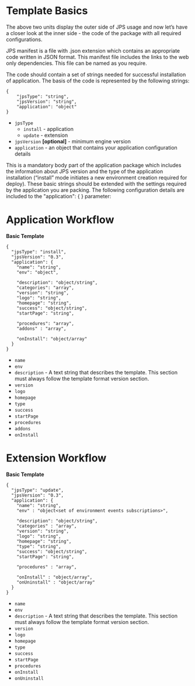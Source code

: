 # Template Basics

The above two units display the outer side of JPS usage and now let’s have a closer look at the inner side - the code of the package with all required configurations.

JPS manifest is a file with .json extension which contains an appropriate code written in JSON format. This manifest file includes the links to the web only dependencies. This file can be named as you require. 

The code should contain a set of strings needed for successful installation of application. The basis of the code is represented by the following strings:

```
{
    "jpsType": "string",
    "jpsVersion": "string",
    "application": "object"
}
```

- `jpsType`
    - `install` - application 
    - `update` - extension
- `jpsVersion` **[optional]** - minimum engine version
- `application` - an object that contains your application configuration details   

This is a mandatory body part of the application package which includes the information about JPS version and the type of the application installation (“install” mode initiates a new environment creation required for deploy).
These basic strings should be extended with the settings required by the application you are packing. The following configuration details are included to the "application": { } parameter:

# Application Workflow

**Basic Template**
```
{
  "jpsType": "install",
  "jpsVersion": "0.3",
  "application": {
    "name": "string",
    "env": "object",
    
    "description": "object/string",
    "categories": "array",
    "version": "string",
    "logo": "string",
    "homepage": "string",
    "success": "object/string",
    "startPage": "string",
    
    "procedures": "array",
    "addons" : "array",

    "onInstall": "object/array"
  }
}
```

- `name`
- `env`
- `description` - A text string that describes the template. This section must always follow the template format version section.
- `version`
- `logo`
- `homepage`
- `type`
- `success`
- `startPage`
- `procedures`
- `addons`
- `onInstall`


# Extension Workflow

**Basic Template**
```
{
  "jpsType": "update",
  "jpsVersion": "0.3",
  "application": {    
    "name": "string",
    "env" : "object<set of environment events subscriptions>",
        
    "description": "object/string", 
    "categories" : "array",
    "version": "string",
    "logo": "string",
    "homepage": "string",
    "type": "string",         
    "success": "object/string",
    "startPage": "string",
    
    "procedures" : "array",

    "onInstall" : "object/array",
    "onUninstall" : "object/array"
  }
}
```

- `name`
- `env`
- `description` - A text string that describes the template. This section must always follow the template format version section.
- `version`
- `logo`
- `homepage`
- `type`
- `success`
- `startPage`
- `procedures`
- `onInstall`
- `onUninstall`

